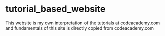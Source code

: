 # tutorial_based_website


This website is my own interpretation of the tutorials at codeacademy.com and fundamentals of this site is directly copied from codeacademy.com
